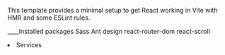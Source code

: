 
This template provides a minimal setup to get React working in Vite with HMR and some ESLint rules.

____Installed packages
Sass
Ant design
react-router-dom
react-scroll

 <Link offset={-80} to="accordionContainer" smooth duration={500}>
            <li> Services</li>
          </Link>



